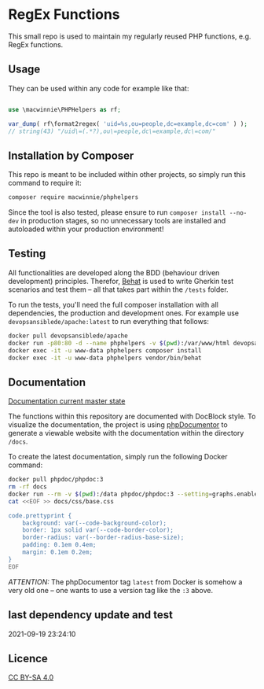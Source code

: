 # RegEx Functions

This small repo is used to maintain my regularly reused PHP functions, e.g. RegEx functions.

## Usage

They can be used within any code for example like that:

```php

use \macwinnie\PHPHelpers as rf;

var_dump( rf\format2regex( 'uid=%s,ou=people,dc=example,dc=com' ) );
// string(43) "/uid\=(.*?),ou\=people,dc\=example,dc\=com/"

```

## Installation by Composer

This repo is meant to be included within other projects, so simply run this command to require it:

```sh
composer require macwinnie/phphelpers
```

Since the tool is also tested, please ensure to run `composer install --no-dev` in production stages, so no unnecessary tools are installed and autoloaded within your production environment!

## Testing

All functionalities are developed along the BDD (behaviour driven development) principles. Therefor, [Behat](https://docs.behat.org) is used to write Gherkin test scenarios and test them – all that takes part within the `/tests` folder.

To run the tests, you'll need the full composer installation with all dependencies, the production and development ones. For example use `devopsansiblede/apache:latest` to run everything that follows:

```sh
docker pull devopsansiblede/apache
docker run -p80:80 -d --name phphelpers -v $(pwd):/var/www/html devopsansiblede/apache
docker exec -it -u www-data phphelpers composer install
docker exec -it -u www-data phphelpers vendor/bin/behat
```

## Documentation

[Documentation current master state](https://macwinnie.github.io/PHP-Helpers/files/src-functions.html)

The functions within this repository are documented with DocBlock style. To visualize the documentation, the project is using [phpDocumentor](https://phpdoc.org/) to generate a viewable website with the documentation within the directory `/docs`.

To create the latest documentation, simply run the following Docker command:

```sh
docker pull phpdoc/phpdoc:3
rm -rf docs
docker run --rm -v $(pwd):/data phpdoc/phpdoc:3 --setting=graphs.enabled=true -d src -t docs --sourcecode --title=PHP-Helpers --no-interaction
cat <<EOF >> docs/css/base.css

code.prettyprint {
    background: var(--code-background-color);
    border: 1px solid var(--code-border-color);
    border-radius: var(--border-radius-base-size);
    padding: 0.1em 0.4em;
    margin: 0.1em 0.2em;
}
EOF
```

*ATTENTION:* The phpDocumentor tag `latest` from Docker is somehow a very old one – one wants to use a version tag like the `:3` above.

## last dependency update and test

2021-09-19 23:24:10

## Licence

[CC BY-SA 4.0](https://creativecommons.org/licenses/by-sa/4.0/deed.en)
